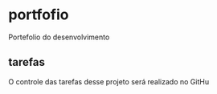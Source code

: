 # portfofio
Portefolio do desenvolvimento

## tarefas

O controle das tarefas desse projeto será realizado no GitHu